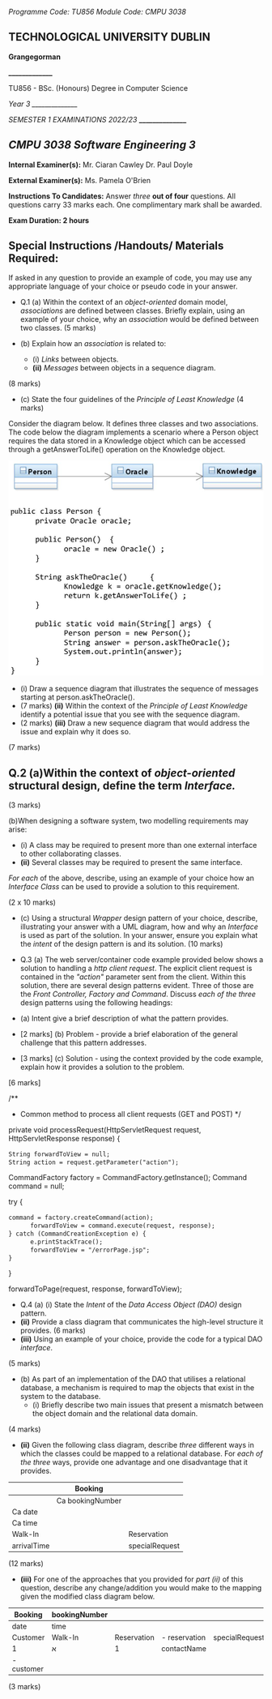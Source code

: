  *Programme Code: TU856 Module Code: CMPU 3038*

## **TECHNOLOGICAL UNIVERSITY DUBLIN**

**Grangegorman**

**_____________**

TU856 - BSc. (Honours) Degree in Computer Science

*Year 3 ______________*

*SEMESTER 1 EXAMINATIONS 2022/23* **______________**

## *CMPU 3038 Software Engineering 3*

**Internal Examiner(s):** Mr. Ciaran Cawley Dr. Paul Doyle

**External Examiner(s):** Ms. Pamela O'Brien

**Instructions To Candidates:** Answer *three* **out of four** questions. All questions carry 33 marks each. One complimentary mark shall be awarded.

**Exam Duration: 2 hours**

## **Special Instructions /Handouts/ Materials Required:**

If asked in any question to provide an example of code, you may use any appropriate language of your choice or pseudo code in your answer.

- Q.1 (a) Within the context of an *object-oriented* domain model, *associations* are defined between classes. Briefly explain, using an example of your choice, why an *association* would be defined between two classes.
(5 marks)

- (b) Explain how an *association* is related to:
	- (i) *Links* between objects.
	- **(ii)** *Messages* between objects in a sequence diagram.

(8 marks)

- (c) State the four guidelines of the *Principle of Least Knowledge*
(4 marks)

Consider the diagram below. It defines three classes and two associations. The code below the diagram implements a scenario where a Person object requires the data stored in a Knowledge object which can be accessed through a getAnswerToLife() operation on the Knowledge object.

![](_page_1_Figure_9.jpeg)

- (i) Draw a sequence diagram that illustrates the sequence of messages starting at person.askTheOracle().
- (7 marks) **(ii)** Within the context of the *Principle of Least Knowledge* identify a potential issue that you see with the sequence diagram.
- (2 marks) **(iii)** Draw a new sequence diagram that would address the issue and explain why it does so.

(7 marks)

## Q.2 (a)Within the context of *object-oriented* structural design, define the term *Interface.*

(3 marks)

(b)When designing a software system, two modelling requirements may arise:

- (i) A class may be required to present more than one external interface to other collaborating classes.
- **(ii)** Several classes may be required to present the same interface.

*For each* of the above, describe, using an example of your choice how an *Interface Class* can be used to provide a solution to this requirement.

(2 x 10 marks)

- (c) Using a structural *Wrapper* design pattern of your choice, describe, illustrating your answer with a UML diagram, how and why an *Interface* is used as part of the solution. In your answer, ensure you explain what the *intent* of the design pattern is and its solution.
(10 marks)

- Q.3 (a) The web server/container code example provided below shows a solution to handling a *http client request*. The explicit client request is contained in the *"action"* parameter sent from the client. Within this solution, there are several design patterns evident. Three of those are the *Front Controller, Factory and Command*.
Discuss *each of the three* design patterns using the following headings:

- (a) Intent give a brief description of what the pattern provides.
- [2 marks] (b) Problem - provide a brief elaboration of the general challenge that this pattern addresses.
- [3 marks] (c) Solution - using the context provided by the code example, explain how it provides a solution to the problem.

[6 marks]

/**

* Common method to process all client requests (GET and POST) */

private void processRequest(HttpServletRequest request, HttpServletResponse response) {

```
String forwardToView = null;
String action = request.getParameter("action");
```
CommandFactory factory = CommandFactory.getInstance(); Command command = null;

try {

```
command = factory.createCommand(action);
      forwardToView = command.execute(request, response);
} catch (CommandCreationException e) {
      e.printStackTrace();
      forwardToView = "/errorPage.jsp";
}
```
}

forwardToPage(request, response, forwardToView);

- Q.4 (a) (i) State the *Intent* of the *Data Access Object (DAO)* design pattern.
- **(ii)** Provide a class diagram that communicates the high-level structure it provides. (6 marks)
- **(iii)** Using an example of your choice, provide the code for a typical DAO *interface*.

(5 marks)

- (b) As part of an implementation of the DAO that utilises a relational database, a mechanism is required to map the objects that exist in the system to the database.
	- (i) Briefly describe two main issues that present a mismatch between the object domain and the relational data domain.

(4 marks)

- **(ii)** Given the following class diagram, describe *three* different ways in which the classes could be mapped to a relational database. For *each of the three* ways, provide one advantage and one disadvantage that it provides.

|  | Booking |  |
| --- | --- | --- |
|  | Ca bookingNumber |  |
| Ca date |  |  |
| Ca time |  |  |
| Walk-In |  | Reservation |
| arrivalTime |  | specialRequest |

(12 marks)

- **(iii)** For one of the approaches that you provided for *part (ii)* of this question, describe any change/addition you would make to the mapping given the modified class diagram below.

| Booking | bookingNumber |  |  |  |  |  |
| --- | --- | --- | --- | --- | --- | --- |
| date | time |  |  |  |  |  |
| Customer | Walk-In | Reservation | - reservation | specialRequest | arrivalTime | contactNumber |
| 1 | א | 1 | contactName |  |  |  |
| - customer |  |  |  |  |  |  |

(3 marks)


